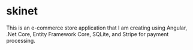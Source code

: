 # skinet
 This is an e-commerce store application that I am creating using Angular, .Net Core, Entity Framework Core, SQLite, and Stripe for payment processing.
